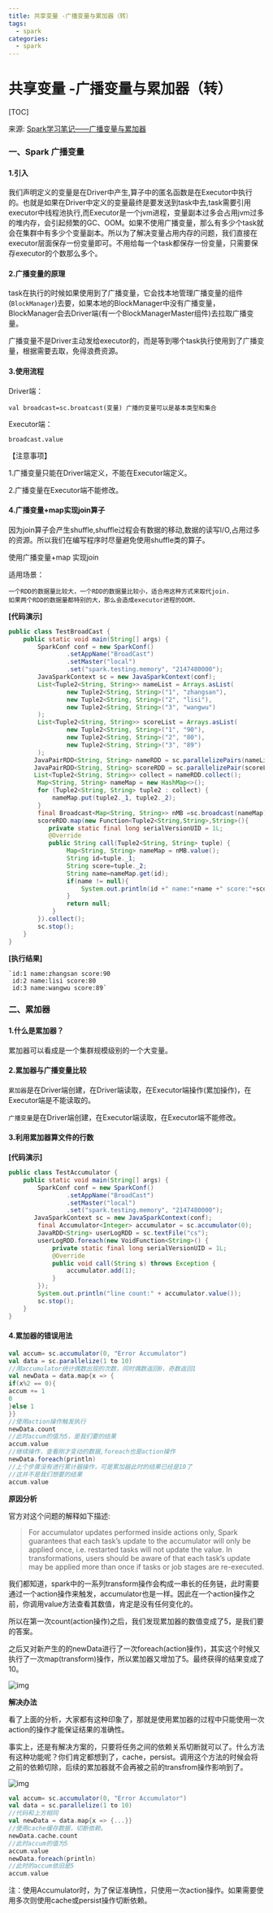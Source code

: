 ```yaml
---
title: 共享变量 -广播变量与累加器（转）
tags: 
  - spark
categories:
  - spark
---
```


# 共享变量 -广播变量与累加器（转）

[TOC]

来源: [Spark学习笔记——广播变量与累加器](https://andone1cc.github.io/2017/03/02/Spark/%E5%B9%BF%E6%92%AD%E5%8F%98%E9%87%8F%E4%B8%8E%E7%B4%AF%E5%8A%A0%E5%99%A8/)

### 一、Spark 广播变量

#### **1.引入**

我们声明定义的变量是在Driver中产生,算子中的匿名函数是在Executor中执行的。也就是如果在Driver中定义的变量最终是要发送到task中去,task需要引用executor中线程池执行,而Executor是一个jvm进程，变量副本过多会占用jvm过多的堆内存，会引起频繁的GC、OOM。如果不使用广播变量，那么有多少个task就会在集群中有多少个变量副本。所以为了解决变量占用内存的问题，我们直接在executor层面保存一份变量即可。不用给每一个task都保存一份变量，只需要保存executor的个数那么多个。

#### **2.广播变量的原理**

task在执行的时候如果使用到了广播变量，它会找本地管理广播变量的组件(`BlockManager`)去要，如果本地的BlockManager中没有广播变量，BlockManager会去Driver端(有一个BlockManagerMaster组件)去拉取广播变量。

广播变量不是Driver主动发给executor的，而是等到哪个task执行使用到了广播变量，根据需要去取，免得浪费资源。

#### **3.使用流程**

Driver端：

```
val broadcast=sc.broatcast(变量) 广播的变量可以是基本类型和集合

```

Executor端：

```
broadcast.value

```

【注意事项】

1.广播变量只能在Driver端定义，不能在Executor端定义。

2.广播变量在Executor端不能修改。

#### **4.广播变量+map实现join算子**

因为join算子会产生shuffle,shuffle过程会有数据的移动,数据的读写I/O,占用过多的资源。所以我们在编写程序时尽量避免使用shuffle类的算子。

使用广播变量+map 实现join

适用场景：

```
一个RDD的数据量比较大，一个RDD的数据量比较小，适合用这种方式来取代join.
如果两个RDD的数据量都特别的大，那么会造成executor进程的OOM.
```

**[代码演示]**

```java
public class TestBroadCast {
 	public static void main(String[] args) {
     	SparkConf conf = new SparkConf()
                .setAppName("BroadCast")
                .setMaster("local")
                .set("spark.testing.memory", "2147480000");
        JavaSparkContext sc = new JavaSparkContext(conf);
        List<Tuple2<String, String>> nameList = Arrays.asList(
                new Tuple2<String, String>("1", "zhangsan"),
                new Tuple2<String, String>("2", "lisi"),
                new Tuple2<String, String>("3", "wangwu")
        );
        List<Tuple2<String, String>> scoreList = Arrays.asList(
                new Tuple2<String, String>("1", "90"),
                new Tuple2<String, String>("2", "80"),
                new Tuple2<String, String>("3", "89")
        );
       JavaPairRDD<String, String> nameRDD = sc.parallelizePairs(nameList);
       JavaPairRDD<String, String> scoreRDD = sc.parallelizePair(scoreList);
       List<Tuple2<String, String>> collect = nameRDD.collect();
        Map<String, String> nameMap = new HashMap<>();
        for (Tuple2<String, String> tuple2 : collect) {
            nameMap.put(tuple2._1, tuple2._2);
        }	
        final Broadcast<Map<String, String>> nMB =sc.broadcast(nameMap);
        scoreRDD.map(new Function<Tuple2<String,String>,String>(){
           private static final long serialVersionUID = 1L;
           @Override
           public String call(Tuple2<String, String> tuple) {	
                Map<String, String> nameMap = nMB.value();
                String id=tuple._1;
                String score=tuple._2;
                String name=nameMap.get(id);
                if(name != null){
                    System.out.println(id +" name:"+name +" score:"+score);
                }
                return null;
            }
        }).collect();
        sc.stop();
    }
}
```

**[执行结果]**

```
`id:1 name:zhangsan score:90
 id:2 name:lisi score:80
 id:3 name:wangwu score:89`
```

### 二、累加器

#### **1.什么是累加器？**

累加器可以看成是一个集群规模级别的一个大变量。

#### **2.累加器与广播变量比较**

`累加器`是在Driver端创建，在Driver端读取，在Executor端操作(累加操作)，在Executor端是不能读取的。

`广播变量`是在Driver端创建，在Executor端读取，在Executor端不能修改。

#### **3.利用累加器算文件的行数**

**[代码演示]**

```java
public class TestAccumulator {
    public static void main(String[] args) {
        SparkConf conf = new SparkConf()
                .setAppName("BroadCast")
                .setMaster("local")
                .set("spark.testing.memory", "2147480000");
       JavaSparkContext sc = new JavaSparkContext(conf);	
        final Accumulator<Integer> accumulator = sc.accumulator(0);	
        JavaRDD<String> userLogRDD = sc.textFile("cs");	
        userLogRDD.foreach(new VoidFunction<String>() {	
            private static final long serialVersionUID = 1L;	
            @Override
            public void call(String s) throws Exception {
                accumulator.add(1);
            }
        });
        System.out.println("line count:" + accumulator.value());
        sc.stop();
    }
}
```

#### **4.累加器的错误用法**

```scala
val accum= sc.accumulator(0, "Error Accumulator")
val data = sc.parallelize(1 to 10)	
//用accumulator统计偶数出现的次数，同时偶数返回0，奇数返回1	
val newData = data.map{x => {	
if(x%2 == 0){	
accum += 1	
0	
}else 1	
}}	
//使用action操作触发执行	
newData.count	
//此时accum的值为5，是我们要的结果	
accum.value	
//继续操作，查看刚才变动的数据,foreach也是action操作	
newData.foreach(println)	
//上个步骤没有进行累计器操作，可是累加器此时的结果已经是10了	
//这并不是我们想要的结果
accum.value
```



**原因分析**

官方对这个问题的解释如下描述:

> For accumulator updates performed inside actions only, Spark guarantees that each task’s update to the accumulator will only be applied once, i.e. restarted tasks will not update the value. In transformations, users should be aware of that each task’s update may be applied more than once if tasks or job stages are re-executed.

我们都知道，spark中的一系列transform操作会构成一串长的任务链，此时需要通过一个action操作来触发，accumulator也是一样。因此在一个action操作之前，你调用value方法查看其数值，肯定是没有任何变化的。

所以在第一次count(action操作)之后，我们发现累加器的数值变成了5，是我们要的答案。

之后又对新产生的的newData进行了一次foreach(action操作)，其实这个时候又执行了一次map(transform)操作，所以累加器又增加了5。最终获得的结果变成了10。

![img](../../图/spark累加器1.png)

**解决办法**

看了上面的分析，大家都有这种印象了，那就是使用累加器的过程中只能使用一次action的操作才能保证结果的准确性。

事实上，还是有解决方案的，只要将任务之间的依赖关系切断就可以了。什么方法有这种功能呢？你们肯定都想到了，cache，persist。调用这个方法的时候会将之前的依赖切除，后续的累加器就不会再被之前的transfrom操作影响到了。

![img](../../图/spark累加器2.png)

```scala
val accum= sc.accumulator(0, "Error Accumulator")
val data = sc.parallelize(1 to 10)
//代码和上方相同
val newData = data.map{x => {...}}
//使用cache缓存数据，切断依赖。
newData.cache.count
//此时accum的值为5
accum.value
newData.foreach(println)
//此时的accum依旧是5
accum.value
```



注：使用Accumulator时，为了保证准确性，只使用一次action操作。如果需要使用多次则使用cache或persist操作切断依赖。